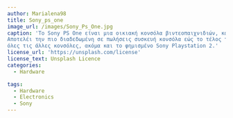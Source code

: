```yaml
---
author: Marialena98
title: Sony_ps_one
image_url: /images/Sony_Ps_One.jpg
caption: 'Το Sony PS One είναι μια οικιακή κονσόλα βιντεοπαιχνιδιών, κατασκευασμένη από την Sony Computer Entertainment.
Αποτελέι την πιο διαδεδωμένη σε πωλήσεις συσκευή κονσόλα εώς το τέλος του έτους 2000, ξεπερνώντας σε πωλήσεις 
όλες τις άλλες κονσόλες, ακόμα και το φημισμένο Sony Playstation 2.'
license_url: 'https://unsplash.com/license'
license_text: Unsplash Licence
categories:
  - Hardware

tags:
  - Hardware
  - Electronics
  - Sony
---
```


